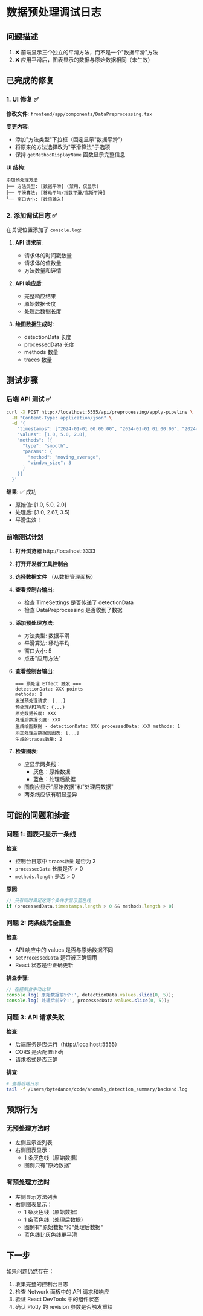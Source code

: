 # 数据预处理调试日志

## 问题描述

1. ❌ 前端显示三个独立的平滑方法，而不是一个"数据平滑"方法
2. ❌ 应用平滑后，图表显示的数据与原始数据相同（未生效）

## 已完成的修复

### 1. UI 修复 ✅

**修改文件**: `frontend/app/components/DataPreprocessing.tsx`

**变更内容**:
- 添加"方法类型"下拉框（固定显示"数据平滑"）
- 将原来的方法选择改为"平滑算法"子选项
- 保持 `getMethodDisplayName` 函数显示完整信息

**UI 结构**:
```
添加预处理方法
├── 方法类型: [数据平滑] (禁用，仅显示)
├── 平滑算法: [移动平均/指数平滑/高斯平滑]
└── 窗口大小: [数值输入]
```

### 2. 添加调试日志 ✅

在关键位置添加了 `console.log`:

1. **API 请求前**:
   - 请求体的时间戳数量
   - 请求体的值数量  
   - 方法数量和详情

2. **API 响应后**:
   - 完整响应结果
   - 原始数据长度
   - 处理后数据长度

3. **绘图数据生成时**:
   - detectionData 长度
   - processedData 长度
   - methods 数量
   - traces 数量

## 测试步骤

### 后端 API 测试 ✅

```bash
curl -X POST http://localhost:5555/api/preprocessing/apply-pipeline \
  -H "Content-Type: application/json" \
  -d '{
    "timestamps": ["2024-01-01 00:00:00", "2024-01-01 01:00:00", "2024-01-01 02:00:00"],
    "values": [1.0, 5.0, 2.0],
    "methods": [{
      "type": "smooth",
      "params": {
        "method": "moving_average",
        "window_size": 3
      }
    }]
  }'
```

**结果**: ✅ 成功
- 原始值: [1.0, 5.0, 2.0]
- 处理后: [3.0, 2.67, 3.5]
- 平滑生效！

### 前端测试计划

1. **打开浏览器** http://localhost:3333
2. **打开开发者工具控制台**
3. **选择数据文件** （从数据管理面板）
4. **查看控制台输出**:
   - 检查 TimeSettings 是否传递了 detectionData
   - 检查 DataPreprocessing 是否收到了数据

5. **添加预处理方法**:
   - 方法类型: 数据平滑
   - 平滑算法: 移动平均
   - 窗口大小: 5
   - 点击"应用方法"

6. **查看控制台输出**:
   ```
   === 预处理 Effect 触发 ===
   detectionData: XXX points
   methods: 1
   发送预处理请求: {...}
   预处理API响应: {...}
   原始数据长度: XXX
   处理后数据长度: XXX
   生成绘图数据 - detectionData: XXX processedData: XXX methods: 1
   添加处理后数据到图表: [...]
   生成的traces数量: 2
   ```

7. **检查图表**:
   - 应显示两条线：
     - 灰色：原始数据
     - 蓝色：处理后数据
   - 图例应显示"原始数据"和"处理后数据"
   - 两条线应该有明显差异

## 可能的问题和排查

### 问题 1: 图表只显示一条线

**检查**:
- 控制台日志中 `traces数量` 是否为 2
- `processedData` 长度是否 > 0
- `methods.length` 是否 > 0

**原因**:
```typescript
// 只有同时满足这两个条件才显示蓝色线
if (processedData.timestamps.length > 0 && methods.length > 0)
```

### 问题 2: 两条线完全重叠

**检查**:
- API 响应中的 values 是否与原始数据不同
- `setProcessedData` 是否被正确调用
- React 状态是否正确更新

**排查步骤**:
```javascript
// 在控制台手动比较
console.log('原始数据前5个:', detectionData.values.slice(0, 5));
console.log('处理后前5个:', processedData.values.slice(0, 5));
```

### 问题 3: API 请求失败

**检查**:
- 后端服务是否运行（http://localhost:5555）
- CORS 是否配置正确
- 请求格式是否正确

**排查**:
```bash
# 查看后端日志
tail -f /Users/bytedance/code/anomaly_detection_summary/backend.log
```

## 预期行为

### 无预处理方法时
- 左侧显示空列表
- 右侧图表显示：
  - 1 条灰色线（原始数据）
  - 图例只有"原始数据"

### 有预处理方法时
- 左侧显示方法列表
- 右侧图表显示：
  - 1 条灰色线（原始数据）
  - 1 条蓝色线（处理后数据）
  - 图例有"原始数据"和"处理后数据"
  - 蓝色线比灰色线更平滑

## 下一步

如果问题仍然存在：
1. 收集完整的控制台日志
2. 检查 Network 面板中的 API 请求和响应
3. 验证 React DevTools 中的组件状态
4. 确认 Plotly 的 revision 参数是否触发重绘
